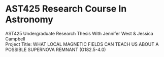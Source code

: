# AST425 Research Course In Astronomy
AST425 Undergraduate Research Thesis With Jennifer West &amp; Jessica Campbell \
Project Title: WHAT LOCAL MAGNETIC FIELDS CAN TEACH US ABOUT A POSSIBLE SUPERNOVA REMNANT (G182.5-4.0)
